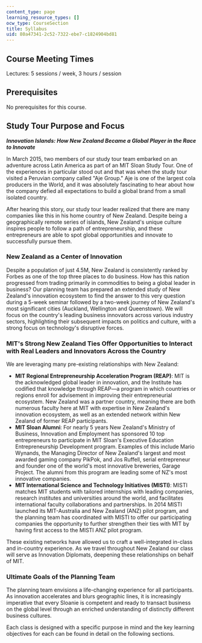 ```yaml
---
content_type: page
learning_resource_types: []
ocw_type: CourseSection
title: Syllabus
uid: 80a47341-2c52-7322-ebe7-c1824904bd81
---
```


Course Meeting Times
--------------------

Lectures: 5 sessions / week, 3 hours / session

Prerequisites
-------------

No prerequisites for this course.

Study Tour Purpose and Focus
----------------------------

**_Innovation Islands: How New Zealand Became a Global Player in the Race to Innovate_**

In March 2015, two members of our study tour team embarked on an adventure across Latin America as part of an MIT Sloan Study Tour. One of the experiences in particular stood out and that was when the study tour visited a Peruvian company called "Aje Group." Aje is one of the largest cola producers in the World, and it was absolutely fascinating to hear about how the company defied all expectations to build a global brand from a small isolated country.

After hearing this story, our study tour leader realized that there are many companies like this in his home country of New Zealand. Despite being a geographically remote series of islands, New Zealand's unique culture inspires people to follow a path of entrepreneurship, and these entrepreneurs are able to spot global opportunities and innovate to successfully pursue them.

### New Zealand as a Center of Innovation

Despite a population of just 4.5M, New Zealand is consistently ranked by Forbes as one of the top three places to do business. How has this nation progressed from trading primarily in commodities to being a global leader in business? Our planning team has prepared an extended study of New Zealand's innovation ecosystem to find the answer to this very question during a 5-week seminar followed by a two-week journey of New Zealand's most significant cities (Auckland, Wellington and Queenstown). We will focus on the country's leading business innovators across various industry sectors, highlighting their subsequent impacts on politics and culture, with a strong focus on technology's disruptive forces.

### MIT's Strong New Zealand Ties Offer Opportunities to Interact with Real Leaders and Innovators Across the Country

We are leveraging many pre-existing relationships with New Zealand:

*   **MIT Regional Entrepreneurship Acceleration Program (REAP)**: MIT is the acknowledged global leader in innovation, and the Institute has codified that knowledge through REAP—a program in which countries or regions enroll for advisement in improving their entrepreneurial ecosystem. New Zealand was a partner country, meaning there are both numerous faculty here at MIT with expertise in New Zealand's innovation ecosystem, as well as an extended network within New Zealand of former REAP participants.
*   **MIT Sloan Alumni**: For nearly 5 years New Zealand's Ministry of Business, Innovation and Employment has sponsored 10 top entrepreneurs to participate in MIT Sloan's Executive Education Entrepreneurship Development program. Examples of this include Mario Wynands, the Managing Director of New Zealand's largest and most awarded gaming company PikPok, and Jos Ruffell, serial entrepreneur and founder one of the world's most innovative breweries, Garage Project. The alumni from this program are leading some of NZ's most innovative companies.
*   **MIT International Science and Technology Initiatives (MISTI)**: MISTI matches MIT students with tailored internships with leading companies, research institutes and universities around the world, and facilitates international faculty collaborations and partnerships. In 2014 MISTI launched its MIT-Australia and New Zealand (ANZ) pilot program, and the planning team has coordinated with MISTI to offer our participating companies the opportunity to further strengthen their ties with MIT by having first access to the MISTI ANZ pilot program.

These existing networks have allowed us to craft a well-integrated in-class and in-country experience. As we travel throughout New Zealand our class will serve as Innovation Diplomats, deepening these relationships on behalf of MIT.

### Ultimate Goals of the Planning Team

The planning team envisions a life-changing experience for all participants. As innovation accelerates and blurs geographic lines, it is increasingly imperative that every Sloanie is competent and ready to transact business on the global level through an enriched understanding of distinctly different business cultures.

Each class is designed with a specific purpose in mind and the key learning objectives for each can be found in detail on the following sections.